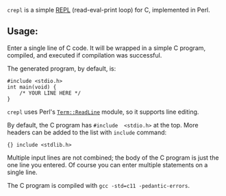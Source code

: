 `crepl` is a simple
[REPL](https://en.wikipedia.org/wiki/Read%E2%80%93eval%E2%80%93print_loop)
(read-eval-print loop) for C, implemented in Perl.

## Usage:

Enter a single line of C code.  It will be wrapped in a simple
C program, compiled, and executed if compilation was successful.

The generated program, by default, is:

    #include <stdio.h>
    int main(void) {
        /* YOUR LINE HERE */
    }

`crepl` uses Perl's
[`Term::ReadLine`](https://metacpan.org/pod/Term::ReadLine) module,
so it supports line editing.

By default, the C program has `#include  <stdio.h>` at the top.
More headers can be added to the list with `include` command:

    {} include <stdlib.h>

Multiple input lines are not combined; the body of the C program
is just the one line you entered.  Of course you can enter multiple
statements on a single line.

The C program is compiled with `gcc -std=c11 -pedantic-errors`.
